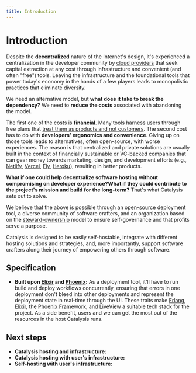 ```yaml
---
title: Introduction
---
```


# Introduction

Despite the **decentralized** nature of the Internet's design,
it's experienced a centralization in the developer community by [cloud providers](https://en.wikipedia.org/wiki/Cloud_computing) that seek capital extraction at any cost through infrastructure and convenient (and often "free") tools.
Leaving the infrastructure and the foundational tools that power today's economy in the hands of a few players leads to monopolistic practices that eliminate diversity.

We need an alternative model, but **what does it take to break the dependency?**
We need to **reduce the costs** associated with abandoning the model.

The first one of the costs is **financial**. Many tools harness users through free plans that [treat them as products and not customers](https://quoteinvestigator.com/2017/07/16/product/). The second cost has to do with **developers' ergonomics and convenience**. Giving up on those tools leads to alternatives, often open-source, with worse experiences. The reason is that centralized and private solutions are usually built in the context of financially sustainable or VC-backed companies that can gear money towards marketing, design, and development efforts (e.g., [Netlify](https://www.netlify.com/), [Vercel](https://vercel.com/), [Fly](https://fly.io/), [Heroku](https://dashboard.heroku.com/)), resulting in better products.

**What if one could help decentralize software hosting without compromising on developer experience?What if they could contribute to the project's mission and build for the long-term?** That's what Catalysis sets out to solve.

We believe that the above is possible through an [open-source](https://en.wikipedia.org/wiki/Open_source) deployment tool, a diverse community of software crafters, and an organization based on the [steward-ownership](https://purpose-economy.org/en/whats-steward-ownership/) model to ensure self-governance and that profits serve a purpose.

Catalysis is designed to be easily self-hostable, integrate with different hosting solutions and strategies, and, more importantly, support software crafters along their journey of empowering others through software.

## Specification

- **Built upon [Elixir](https://elixir-lang.org/) and [Phoenix](https://www.phoenixframework.org/):** As a deployment tool, it'll have to run build and deploy workflows concurrently, ensuring that errors in one deployment don't bleed into other deployments and represent the deployment state in real-time through the UI. These traits make [Erlang](https://www.erlang.org/), [Elixir](https://elixir-lang.org/), the [Phoenix Framework](https://www.phoenixframework.org/), and [LiveView](https://github.com/phoenixframework/phoenix_live_view) a suitable tech stack for the project. As a side benefit, users and we can get the most out of the resources in the host Catalysis runs.

## Next steps

  - **Catalysis hosting and infrastructure:**
- **Catalysis hosting with user's infrastructure:**
- **Self-hosting with user's infrastructure:**
